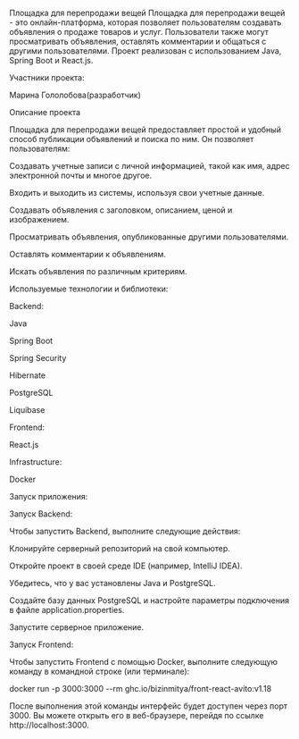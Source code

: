 Площадка для перепродажи вещей
Площадка для перепродажи вещей - это онлайн-платформа, которая позволяет пользователям создавать объявления о продаже товаров и услуг. Пользователи также могут просматривать объявления, оставлять комментарии и общаться с другими пользователями. Проект реализован с использованием Java, Spring Boot и React.js.

Участники проекта:

Марина Гололобова(разработчик)

Описание проекта

Площадка для перепродажи вещей предоставляет простой и удобный способ публикации объявлений и поиска по ним. Он позволяет пользователям:

Создавать учетные записи с личной информацией, такой как имя, адрес электронной почты и многое другое.

Входить и выходить из системы, используя свои учетные данные.

Создавать объявления с заголовком, описанием, ценой и изображением.

Просматривать объявления, опубликованные другими пользователями.

Оставлять комментарии к объявлениям.

Искать объявления по различным критериям.

Используемые технологии и библиотеки:

Backend:

Java

Spring Boot

Spring Security

Hibernate

PostgreSQL

Liquibase

Frontend:

React.js

Infrastructure:

Docker

Запуск приложения:

Запуск Backend:

Чтобы запустить Backend, выполните следующие действия:

Клонируйте серверный репозиторий на свой компьютер.

Откройте проект в своей среде IDE (например, IntelliJ IDEA).

Убедитесь, что у вас установлены Java и PostgreSQL.

Создайте базу данных PostgreSQL и настройте параметры подключения в файле application.properties.

Запустите серверное приложение.

Запуск Frontend:

Чтобы запустить Frontend с помощью Docker, выполните следующую команду в командной строке (или терминале):

docker run -p 3000:3000 --rm ghc.io/bizinmitya/front-react-avito:v1.18

После выполнения этой команды интерфейс будет доступен через порт 3000. Вы можете открыть его в веб-браузере, перейдя по ссылке http://localhost:3000.
